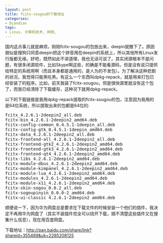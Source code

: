 ```yaml
---
layout: post
title: fcitx-sougou的下载地址
categories:
- Diandian
tags:
- Linux, 计算机技术, 网络, 
---
```

<p>国内这点事儿就是麻烦，刚刚fcitx-sougou的包放出来，deepin就撤下了。原因貌似是搜狗只同意deepin把这个拼音用在deepin的系统上，所以其他所有Linux发行版都无缘。好吧，既然如此不讲道理，我也无话可说了。其实闭源根本不是问题，有很多闭源软件，比如Skype啊这些，的确是不能看源码，但是没有说只提供给特定的系统用啊（而且本身都是通用的，是人为的不发包）。为了解决这种悲剧的状况，我觉得只能黑吃黑。有这么一个东西叫dpkg-repack，就是用来打包已经安装了的程序。比如，前天我装了fcitx-sougou，但是很快源里就没有这个包了，而我已经清除了下载缓存，这种况下就用dpkg-repack。</p>
<p>以下的下载链接是我用dpkg-repack提取的fcitx-sougou的包，注意因为我用的是64位系统，所以提取出来的包都是64位的:</p>
<pre config="brush:html;toolbar:false;">fcitx_4.2.6.1-2deepin2_all.deb
fcitx-bin_4.2.6.1-2deepin2_amd64.deb
fcitx-config-common_0.4.5.1-1deepin_all.deb
fcitx-config-gtk_0.4.5.1-1deepin_amd64.deb
fcitx-data_4.2.6.1-2deepin2_all.deb
fcitx-frontend-all_4.2.6.1-2deepin2_all.deb
fcitx-frontend-gtk2_4.2.6.1-2deepin2_amd64.deb
fcitx-frontend-gtk3_4.2.6.1-2deepin2_amd64.deb
fcitx-frontend-qt4_4.2.6.1-2deepin2_amd64.deb
fcitx-libs_4.2.6.1-2deepin2_amd64.deb
fcitx-module-dbus_4.2.6.1-2deepin2_amd64.deb
fcitx-module-kimpanel_4.2.6.1-2deepin2_amd64.deb
fcitx-module-lua_4.2.6.1-2deepin2_amd64.deb
fcitx-modules_4.2.6.1-2deepin2_amd64.deb
fcitx-module-x11_4.2.6.1-2deepin2_amd64.deb
fcitx-skin-sogou_0.0.2_all.deb
fcitx-sogoupinyin_0.0.0-2_amd64.deb
fcitx-ui-classic_4.2.6.1-2deepin2_amd64.deb</pre>
<p>顺便说一下，因为华为网盘总是要求在下载文件的时候安装一个他们的插件，我决定不再用华为网盘了（其实不装插件完全可以绕开下载，搞不清楚这些插件又在搜集什么信息），现在用百度网盘。</p>
<p>下载地址：<a href="http://pan.baidu.com/share/link?shareid=355489&amp;uk=2285208125" target="_blank">http://pan.baidu.com/share/link?shareid=355489&amp;uk=2285208125</a></p>